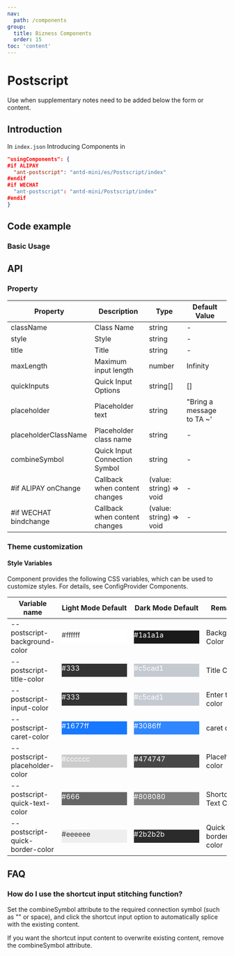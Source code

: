 ```yaml
---
nav:
  path: /components
group:
  title: Bizness Components
  order: 15
toc: 'content'
---
```


# Postscript

Use when supplementary notes need to be added below the form or content.

## Introduction

In `index.json` Introducing Components in

```json
"usingComponents": {
#if ALIPAY
  "ant-postscript": "antd-mini/es/Postscript/index"
#endif
#if WECHAT
  "ant-postscript": "antd-mini/Postscript/index"
#endif
}
```

## Code example

### Basic Usage

<code src='../../demo/pages/Postscript/index'></code>

## API

### Property

| Property                  | Description             | Type                    | Default Value            |
| --------------------- | ---------------- | ----------------------- | ----------------- |
| className             | Class Name             | string                  | -                 |
| style                 | Style             | string                  | -                 |
| title                 | Title             | string                  | -                 |
| maxLength             | Maximum input length     | number                  | Infinity          |
| quickInputs           | Quick Input Options     | string[]                | []                |
| placeholder           | Placeholder text       | string                  | "Bring a message to TA ~' |
| placeholderClassName  | Placeholder class name       | string                  | -                 |
| combineSymbol         | Quick Input Connection Symbol | string                  | -                 |
| #if ALIPAY onChange   | Callback when content changes | (value: string) => void | -                 |
| #if WECHAT bindchange | Callback when content changes | (value: string) => void | -                 |

### Theme customization

#### Style Variables

Component provides the following CSS variables, which can be used to customize styles. For details, see ConfigProvider Components.

| Variable name                          | Light Mode Default                                                                                    | Dark Mode Default                                                                                    | Remarks         |
| ------------------------------- | ------------------------------------------------------------------------------------------------- | ------------------------------------------------------------------------------------------------- | ------------ |
| --postscript-background-color   | <div style="width: 150px; height: 30px; background-color: #ffffff; color: #333;">#ffffff</div>    | <div style="width: 150px; height: 30px; background-color: #1a1a1a; color: #ffffff;">#1a1a1a</div> | Background Color     |
| --postscript-title-color        | <div style="width: 150px; height: 30px; background-color: #333; color: #ffffff;">#333</div>       | <div style="width: 150px; height: 30px; background-color: #c5cad1; color: #ffffff;">#c5cad1</div> | Title Color     |
| --postscript-input-color        | <div style="width: 150px; height: 30px; background-color: #333; color: #ffffff;">#333</div>       | <div style="width: 150px; height: 30px; background-color: #c5cad1; color: #ffffff;">#c5cad1</div> | Enter text color |
| --postscript-caret-color        | <div style="width: 150px; height: 30px; background-color: #1677ff; color: #ffffff;">#1677ff</div> | <div style="width: 150px; height: 30px; background-color: #3086ff; color: #ffffff;">#3086ff</div> | caret color   |
| --postscript-placeholder-color  | <div style="width: 150px; height: 30px; background-color: #cccccc; color: #ffffff;">#cccccc</div> | <div style="width: 150px; height: 30px; background-color: #474747; color: #ffffff;">#474747</div> | Placeholder color   |
| --postscript-quick-text-color   | <div style="width: 150px; height: 30px; background-color: #666; color: #ffffff;">#666</div>       | <div style="width: 150px; height: 30px; background-color: #808080; color: #ffffff;">#808080</div> | Shortcut Text Color |
| --postscript-quick-border-color | <div style="width: 150px; height: 30px; background-color: #eeeeee; color: #333;">#eeeeee</div>    | <div style="width: 150px; height: 30px; background-color: #2b2b2b; color: #ffffff;">#2b2b2b</div> | Quick border color |

## FAQ

### How do I use the shortcut input stitching function?

Set the combineSymbol attribute to the required connection symbol (such as "" or space), and click the shortcut input option to automatically splice with the existing content.

If you want the shortcut input content to overwrite existing content, remove the combineSymbol attribute.
